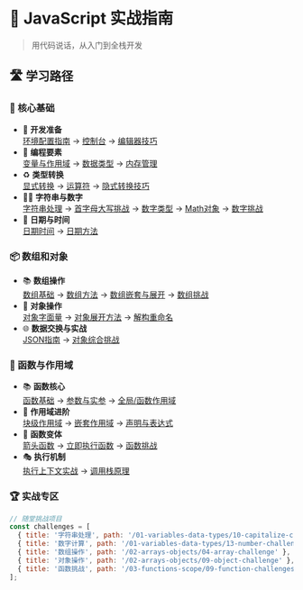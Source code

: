 # 🚀 JavaScript 实战指南

> 用代码说话，从入门到全栈开发

## 🛣️ 学习路径

### 🧭 核心基础
- 🔧 **开发准备**  
  [环境配置指南](/01-variables-data-types/00-intro) → [控制台](/01-variables-data-types/01-console) → [编辑器技巧](/01-variables-data-types/02-comments-shortcuts)
- 🧩 **编程要素**  
  [变量与作用域](/01-variables-data-types/03-variables) → [数据类型](/01-variables-data-types/04-data-types) → [内存管理](/01-variables-data-types/05-stack-heap)
- ♻️ **类型转换**  
  [显式转换](/01-variables-data-types/06-type-conversion) → [运算符](/01-variables-data-types/07-operators) → [隐式转换技巧](/01-variables-data-types/08-type-coercion)
- 📝🔢 **字符串与数字**  
  [字符串处理](/01-variables-data-types/09-strings) → [首字母大写挑战](/01-variables-data-types/10-capitalize-challenge) → [数字类型](/01-variables-data-types/11-numbers) → [Math对象](/01-variables-data-types/12-math-object) → [数字挑战](/01-variables-data-types/13-number-challenge)
- 📅 **日期与时间**  
  [日期时间](/01-variables-data-types/14-dates-and-times) → [日期方法](/01-variables-data-types/15-date-object-methods)

### 📦 数组和对象
- 📚 **数组操作**  
  [数组基础](/02-arrays-objects/01-array-basics) → [数组方法](/02-arrays-objects/02-array-methods) → [数组嵌套与展开](/02-arrays-objects/03-array-nesting-concat-spread) → [数组挑战](/02-arrays-objects/04-array-challenge)  
- 🧩 **对象操作**  
  [对象字面量](/02-arrays-objects/05-object-literals) → [对象展开方法](/02-arrays-objects/06-object-spread-methods) → [解构重命名](/02-arrays-objects/07-destructuring-naming)  
- 🌐 **数据交换与实战**  
  [JSON指南](/02-arrays-objects/08-json-intro) → [对象综合挑战](/02-arrays-objects/09-object-challenge)
### 🚀 函数与作用域
- 📚 **函数核心**  
  [函数基础](/03-functions-scope/01-function-basics) → [参数与实参](/03-functions-scope/02-params-arguments) → [全局/函数作用域](/03-functions-scope/03-global-function-scope)  
- 🧱 **作用域进阶**  
  [块级作用域](/03-functions-scope/04-block-scope) → [嵌套作用域](/03-functions-scope/05-nested-scope) → [声明与表达式](/03-functions-scope/06-declaration-vs-expression)  
- 🏹 **函数变体**  
  [箭头函数](/03-functions-scope/07-arrow-functions) → [立即执行函数](/03-functions-scope/08-iife) → [函数挑战](/03-functions-scope/09-function-challenges)  
- 🎭 **执行机制**  
  [执行上下文实战](/03-functions-scope/10-execution-context-in-action) → [调用栈原理](/03-functions-scope/11-call-stack)


### 🏆 实战专区
```javascript
// 随堂挑战项目
const challenges = [
  { title: '字符串处理', path: '/01-variables-data-types/10-capitalize-challenge' },
  { title: '数字计算', path: '/01-variables-data-types/13-number-challenge' },
  { title: '数组操作', path: '/02-arrays-objects/04-array-challenge' },
  { title: '对象操作', path: '/02-arrays-objects/09-object-challenge' },
  { title: '函数挑战', path: '/03-functions-scope/09-function-challenges' }
];
```
